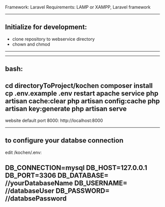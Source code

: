 Framework: Laravel
Requirements: LAMP or XAMPP, Laravel framework

-------------------------------------------
Initialize for development: 
-------------------------------------------
- clone repository to webservice directory
- chown and chmod
-------------------------------------------

-------------------------------------------
bash:
-------------------------------------------
cd directoryToProject/kochen
composer install
cp .env.example .env
restart apache service
php artisan cache:clear
php artisan config:cache
php artisan key:generate
php artisan serve
-------------------------------------------

website default port 8000: http://localhost:8000

-------------------------------------------
to configure your databse connection
-------------------------------------------
edit /kochen/.env:

DB_CONNECTION=mysql
DB_HOST=127.0.0.1
DB_PORT=3306
DB_DATABASE= //yourDatabaseName
DB_USERNAME= //databaseUser
DB_PASSWORD= //databsePassword
-------------------------------------------
